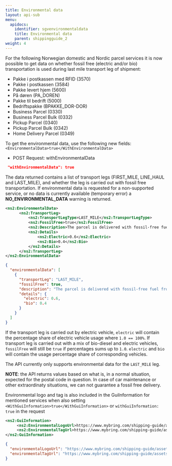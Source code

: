 ```yaml
---
title: Environmental data
layout: api-sub
menu:
  apidocs:
    identifier: sgvenvironmentaldata
    title: Environmental data
    parent: shippingguide_2
weight: 4
---
```

For the following Norwegian domestic and Nordic parcel services it is now possible to get data on whether fossil free (electric and/or bio) transportation is used during last mile transport leg of shipment:

* Pakke i postkassen med RFID (3570)
* Pakke i postkassen (3584)
* Pakke levert hjem (5600)
* På døren (PA_DOREN)
* Pakke til bedrift (5000)
* Bedriftspakke (BPAKKE_DOR-DOR)
* Business Parcel (0330)
* Business Parcel Bulk (0332)
* Pickup Parcel (0340)
* Pickup Parcel Bulk (0342)
* Home Delivery Parcel (0349)


To get the environmental data, use the following new fields:
`<EnvironmentalData>true</WithEnvironmentalData>`

* POST Request: withEnvironmentalData
```json
 "withEnvironmentalData": true
```

The data returned contains a list of transport legs (FIRST_MILE, LINE_HAUL and LAST_MILE), and whether the leg is carried out with fossil free transportation. If environmental data is requested for a non-supported service, or no data is  currently available (temporary error) a **NO_ENVIRONMENTAL_DATA** warning is returned.
```xml
<ns2:EnvironmentalData>
      <ns2:TransportLeg>
          <ns2:TransportLegType>LAST_MILE</ns2:TransportLegType>               
          <ns2:FossilFree>true</ns2:FossilFree>
          <ns2:Description>The parcel is delivered with fossil-free fuel from the local terminal to the chosen delivery address</ns2:Description>
          <ns2:Details>
              <ns2:Electric>0.6</ns2:Electric>
              <ns2:Bio>0.4</ns2:Bio>
          </ns2:Details>
      </ns2:TransportLeg>
</ns2:EnvironmentalData>
```  

```json
{
  "environmentalData": [
    {
      "transportLeg": "LAST_MILE",
      "fossilFree": true,
      "description": "The parcel is delivered with fossil-free fuel from the local terminal to the chosen delivery address",
      "details": {
        "electric": 0.6,
        "bio": 0.4
      }
    }
  ]
}
```
If the transport leg is carried out by electric vehicle, `electric` will contain the percentage share of electric vehicle usage where `1.0 == 100%`. If transport leg is carried out with a mix of bio-diesel and electric vehicles, `fossilFree` will still be `true` if percentages sums up to `1.0`. `electric` and `bio` will contain the usage percentage share of corresponding vehicles.

The API currently only supports environmental data for the `LAST_MILE` leg.

**NOTE**: the API returns values based on what is, in a normal situation, expected for the postal code in question. In case of car maintenance or other extraordinaty situations, we can not guarantee a fossil free delivery.

Environmental logo and tag is also included in the GuiInformation for mentioned services when also setting `<WithGuiInformation>true</WithGuiInformation>` or `withGuiInformation: true` in the request
```xml
<ns2:GuiInformation>
     <ns2:EnvironmentalLogoUrl>https://www.mybring.com/shipping-guide/assets/img/Environment_logo.svg</ns2:EnvironmentalLogoUrl>
     <ns2:EnvironmentalTagUrl>https://www.mybring.com/shipping-guide/assets/img/Environment_tag_fossilFree_en.png</ns2:EnvironmentalTagUrl>
</ns2:GuiInformation>
```

```json
{
  "environmentalLogoUrl": "https://www.mybring.com/shipping-guide/assets/img/Environment_logo.svg",
  "environmentalTagUrl": "https://www.mybring.com/shipping-guide/assets/img/Environment_tag_electric_en.png"
}
```

